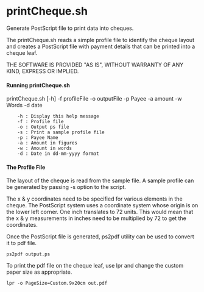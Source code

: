 printCheque.sh
========

Generate PostScript file to print data into cheques.

The printCheque.sh reads a simple profile file to identify the cheque layout and creates a PostScript file with payment details that can be printed into a cheque leaf.

THE SOFTWARE IS PROVIDED "AS IS", WITHOUT WARRANTY OF ANY KIND, EXPRESS OR IMPLIED.

#### Running printCheque.sh
printCheque.sh [-h] -f profileFile -o outputFile -p Payee -a amount -w Words -d date

        -h : Display this help message
        -f : Profile file
        -o : Output ps file
        -s : Print a sample profile file
        -p : Payee Name
        -a : Amount in figures
        -w : Amount in words
        -d : Date in dd-mm-yyyy format
	
#### The Profile File

The layout of the cheque is read from the sample file. A sample profile can be generated by passing -s option to the script.

The x & y coordinates need to be specified for various elements in the cheque. The PostScript system uses a coordinate system whose origin is on the lower left corner. One inch translates to 72 units. This would mean that the x & y measurements in inches need to be multiplied by 72 to get the coordinates.

Once the PostScript file is generated, ps2pdf utility can be used to convert it to pdf file.

```
ps2pdf output.ps

```
To print the pdf file on the cheque leaf, use lpr and change the custom paper size as appropriate.
```
lpr -o PageSize=Custom.9x20cm out.pdf
```
